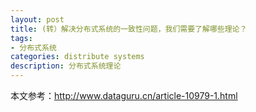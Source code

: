 ```yaml
---
layout: post
title: (转）解决分布式系统的一致性问题，我们需要了解哪些理论？
tags:
- 分布式系统
categories: distribute systems
description: 分布式系统理论
---
```


本文参考：http://www.dataguru.cn/article-10979-1.html



<!-- more -->





<br />
<br />
<br />


